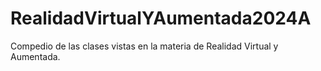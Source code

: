 # RealidadVirtualYAumentada2024A
Compedio de las clases vistas en la materia de Realidad Virtual y Aumentada.
